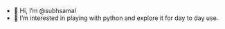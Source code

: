 - 👋 Hi, I’m @subhsamal
- 👀 I’m interested in playing with python and explore it for day to day use. 

<!---
subhsamal/subhsamal is a ✨ special ✨ repository because its `README.md` (this file) appears on your GitHub profile.
You can click the Preview link to take a look at your changes.
--->
